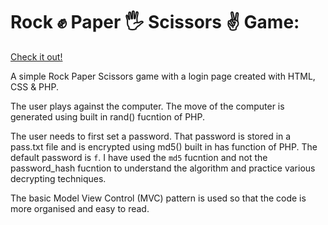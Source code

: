 # Rock :fist: Paper :raised_hand_with_fingers_splayed: Scissors :v: Game:

<a href = "http://rockpapers.infinityfreeapp.com/" target = "_blank">Check it out!</a> 

A simple Rock Paper Scissors game with a login page created with HTML, CSS & PHP.

The user plays against the computer. The move of the computer is generated using built in rand() fucntion of PHP.

The user needs to first set a password. That password is stored in a pass.txt file and is encrypted using md5() built in has function of PHP. The default password is ``` f ```. I have used the ``` md5 ``` fucntion and not the password_hash fucntion to understand the algorithm and practice various decrypting techniques.

The basic Model View Control (MVC) pattern is used so that the code is more organised and easy to read.
